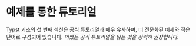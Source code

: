 # 예제를 통한 튜토리얼
Typst 기초의 첫 번째 섹션은 [공식 튜토리얼](https://typst.app/docs/tutorial/)과 매우 유사하며, 더 전문화된 예제와 적은 단어로 구성되어 있습니다. _어쨌든 공식 튜토리얼을 읽는 것을 강력히 권장합니다_.
